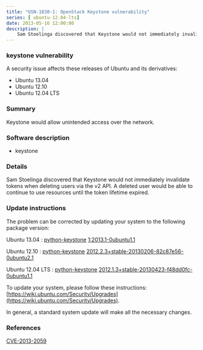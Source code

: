 ```yaml
---
title: "USN-1830-1: OpenStack Keystone vulnerability"
series: [ ubuntu-12.04-lts]
date: 2013-05-16 12:00:00
description: |
    Sam Stoelinga discovered that Keystone would not immediately invalidate tokens when deleting users via the v2 API. A deleted user would be able to continue to use resources until the token lifetime expired. 
--- 
```

 
### keystone vulnerability

A security issue affects these releases of Ubuntu and its derivatives:

* Ubuntu 13.04
* Ubuntu 12.10
* Ubuntu 12.04 LTS

### Summary

Keystone would allow unintended access over the network. 

### Software description

* keystone 

### Details

Sam Stoelinga discovered that Keystone would not immediately invalidate tokens when deleting users via the v2 API. A deleted user would be able to continue to use resources until the token lifetime expired. 

### Update instructions

The problem can be corrected by updating your system to the following package version:

Ubuntu 13.04
 : [python-keystone](https://launchpad.net/ubuntu/+source/keystone) <span> [1:2013.1-0ubuntu1.1](https://launchpad.net/ubuntu/+source/keystone/1:2013.1-0ubuntu1.1) </span> 

Ubuntu 12.10
 : [python-keystone](https://launchpad.net/ubuntu/+source/keystone) <span> [2012.2.3+stable-20130206-82c87e56-0ubuntu2.1](https://launchpad.net/ubuntu/+source/keystone/2012.2.3+stable-20130206-82c87e56-0ubuntu2.1) </span> 

Ubuntu 12.04 LTS
 : [python-keystone](https://launchpad.net/ubuntu/+source/keystone) <span> [2012.1.3+stable-20130423-f48dd0fc-0ubuntu1.1](https://launchpad.net/ubuntu/+source/keystone/2012.1.3+stable-20130423-f48dd0fc-0ubuntu1.1) </span> 

To update your system, please follow these instructions: [https://wiki.ubuntu.com/Security/Upgrades](https://wiki.ubuntu.com/Security/Upgrades).

In general, a standard system update will make all the necessary changes. 

### References

 [CVE-2013-2059](http://people.ubuntu.com/~ubuntu-security/cve/CVE-2013-2059)
 
